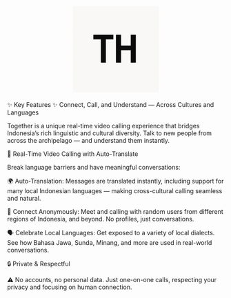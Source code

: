 <div align="center"> <br> <a href="https://instagram.com/theojustin_"><img src="./together.png" alt="together-logo2" width="200"></a> <br> <br> </div>
✨ Key Features ✨
Connect, Call, and Understand — Across Cultures and Languages

Together is a unique real-time video calling experience that bridges Indonesia’s rich linguistic and cultural diversity. Talk to new people from across the archipelago — and understand them instantly.

💬 Real-Time Video Calling with Auto-Translate

Break language barriers and have meaningful conversations:

🌍 Auto-Translation: Messages are translated instantly, including support for many local Indonesian languages — making cross-cultural calling seamless and natural.

🤝 Connect Anonymously: Meet and calling with random users from different regions of Indonesia, and beyond. No profiles, just conversations.

🗣️ Celebrate Local Languages: Get exposed to a variety of local dialects. See how Bahasa Jawa, Sunda, Minang, and more are used in real-world conversations.

🔒 Private & Respectful

⚠️ No accounts, no personal data. Just one-on-one calls, respecting your privacy and focusing on human connection.
